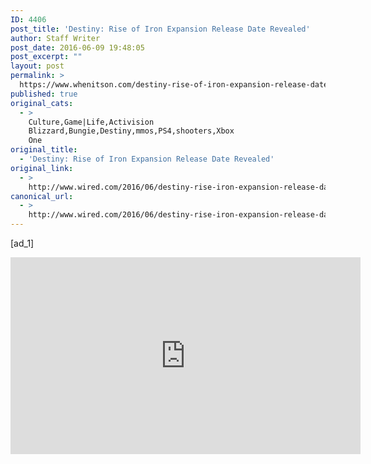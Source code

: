 ```yaml
---
ID: 4406
post_title: 'Destiny: Rise of Iron Expansion Release Date Revealed'
author: Staff Writer
post_date: 2016-06-09 19:48:05
post_excerpt: ""
layout: post
permalink: >
  https://www.whenitson.com/destiny-rise-of-iron-expansion-release-date-revealed/
published: true
original_cats:
  - >
    Culture,Game|Life,Activision
    Blizzard,Bungie,Destiny,mmos,PS4,shooters,Xbox
    One
original_title:
  - 'Destiny: Rise of Iron Expansion Release Date Revealed'
original_link:
  - >
    http://www.wired.com/2016/06/destiny-rise-iron-expansion-release-date/
canonical_url:
  - >
    http://www.wired.com/2016/06/destiny-rise-iron-expansion-release-date/
---
```

 [ad_1]
<br><div id="start-of-content"><article class="content link-underline relative body-copy border-b pad-b-50" data-js="content" itemprop="articleBody" readability="49.943502824859"><p><iframe width="560" height="315" src="https://www.youtube.com/embed/EFTn6jQk338" frameborder="0" allowfullscreen=""/></p>
<p>After a long drought of information and content after the release of last year’s expansion, Bungie and Activision have finally revealed the next big thing for their massively multiplayer shooter, <em>Destiny</em>. Unlike past expansions, this one will skip last-gen consoles and only be released on PlayStation 4 and Xbox One. </p>
<p>It’s called <em>Rise of Iron</em>, and it’s a new expansion in the same vein as last year’s <em>The Taken King</em>. It’ll add a new zone to the game, the frost-covered Plaguelands, as well as a new endgame raid, new story missions, a three-player “Strike” mission (they’re like dungeons), and a new enemy faction in the form of a mutated version of the game’s first enemies, the insectoid scavengers called the Fallen. There will also be the usual growth for any expansion like this: new weapons, new gear, a higher level cap, etc. </p>
<p><em>Rise of Iron</em> will be out September 20 for $29.99, though you’ll need to already own <em>The Taken King</em> and the prior two expansions (along with the base game) to play it.</p>

			<a class="visually-hidden skip-to-text-link focusable bg-white" href="#start-of-content">Go Back to Top. Skip To: Start of Article.</a>

		</article>



	</div>
<br>[ad_2]
<br><a href="http://www.wired.com/2016/06/destiny-rise-iron-expansion-release-date/">Source </a>